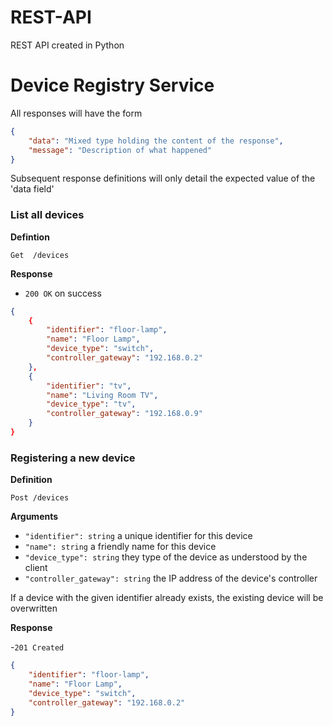 # REST-API
REST API created in Python

# Device Registry Service 

All responses will have the form 

```json
{
	"data": "Mixed type holding the content of the response",
	"message": "Description of what happened"
}
```

Subsequent response definitions will only detail the expected value of the 'data field' 

### List all devices 

**Defintion**

`Get  /devices`

**Response**

- `200 OK` on success

```json 
{
	{
		"identifier": "floor-lamp",
		"name": "Floor Lamp", 
		"device_type": "switch", 
		"controller_gateway": "192.168.0.2"
	}, 
	{
		"identifier": "tv",
		"name": "Living Room TV", 
		"device_type": "tv", 
		"controller_gateway": "192.168.0.9"
	}
}
```

### Registering a new device 

**Definition**

`Post /devices`

**Arguments**

- `"identifier": string` a unique identifier for this device
- `"name": string` a friendly name for this device 
- `"device_type": string` they type of the device as understood by the client 
- `"controller_gateway": string` the IP address of the device's controller

If a device with the given identifier already exists, the existing device will be overwritten 

**Response**

-`201 Created`

```json 
{
	"identifier": "floor-lamp",
	"name": "Floor Lamp", 
	"device_type": "switch", 
	"controller_gateway": "192.168.0.2"
}
```



